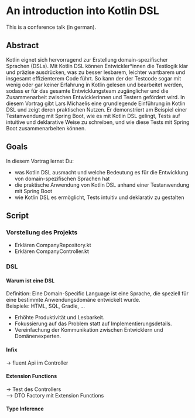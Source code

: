 # An introduction into Kotlin DSL

This is a conference talk (in german). 

## Abstract

Kotlin eignet sich hervorragend zur Erstellung domain-spezifischer Sprachen (DSLs). Mit Kotlin DSL können Entwickler*innen die Testlogik klar und präzise ausdrücken, was zu besser lesbarem, leichter wartbarem und insgesamt effizienterem Code führt. So kann der der Testcode sogar mit wenig oder gar keiner Erfahrung in Kotlin gelesen und bearbeitet werden, sodass er für das gesamte Entwicklungsteam zugänglicher und die Zusammenarbeit zwischen Entwicklerinnen und Testern gefördert wird. In diesem Vortrag gibt Lars Michaelis eine grundlegende Einführung in Kotlin DSL und zeigt deren praktischen Nutzen. Er demonstriert am Beispiel einer Testanwendung mit Spring Boot, wie es mit Kotlin DSL gelingt, Tests auf intuitive und deklarative Weise zu schreiben, und wie diese Tests mit Spring Boot zusammenarbeiten können.

## Goals

In diesem Vortrag lernst Du:
* was Kotlin DSL ausmacht und welche Bedeutung es für die Entwicklung von domain-spezifischen Sprachen hat
* die praktische Anwendung von Kotlin DSL anhand einer Testanwendung mit Spring Boot
* wie Kotlin DSL es ermöglicht, Tests intuitiv und deklarativ zu gestalten

## Script

### Vorstellung des Projekts

* Erklären CompanyRepository.kt
* Erklären CompanyController.kt

### DSL

#### Warum ist eine DSL

Definition: Eine Domain-Specific Language ist eine Sprache, die speziell für eine bestimmte Anwendungsdomäne entwickelt wurde.  
Beispiele: HTML, SQL, Gradle, ...

* Erhöhte Produktivität und Lesbarkeit.
* Fokussierung auf das Problem statt auf Implementierungsdetails.
* Vereinfachung der Kommunikation zwischen Entwicklern und Domänenexperten.

#### Infix

-> fluent Api im Controller

#### Extension Functions

-> Test des Controllers  
--> DTO Factory mit Extension Functions

#### Type Inference

